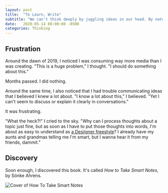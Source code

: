 ```yaml
---
layout: post
title:  "To Learn, Write"
subtitle: "We can't think deeply by juggling ideas in our head. By nature, thinking about a topic beyond it's surface requires writing."
date:   2020-05-14 08:00:00 -0500
categories: Thinking
---
```


## Frustration

Around the dawn of 2019, I noticed I was consuming way more media than I was creating. "This is a huge problem," I thought. "I should do something about this." 

Months passed. I did nothing.

Around the same time, I also noticed that I had trouble communicating ideas that I believed I knew a lot about. "I know a lot about this," I believed. "Yet I can't seem to discuss or explain it clearly in conversations."

It was frustrating.

"What the heck?!" I cried to the sky. "Why can I process thoughts about a topic just fine, but as soon as I have to put those thoughts into words, I'm about as easy to understand as [a Desiigner freestyle](https://www.youtube.com/watch?v=cNymoBRmuZ8)? I already have my aunts and grandmas telling me I'm smart, but I wanna hear it from my friends, dammit."

## Discovery

Soon enough, I discovered this book. It's called *How to Take Smart Notes*, by Sönke Ahrens.

![Cover of How To Take Smart Notes](https://m.media-amazon.com/images/I/41iVa0x-P-L.jpg)